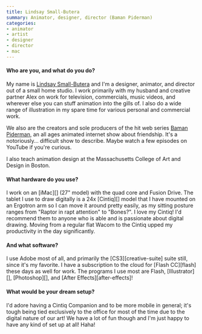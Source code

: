 ```yaml
---
title: Lindsay Small-Butera
summary: Animator, designer, director (Baman Piderman)
categories:
- animator
- artist
- designer
- director
- mac
---
```


#### Who are you, and what do you do?

My name is [Lindsay Small-Butera](http://smallbutera.tumblr.com "Lindsay's Tumblr account.") and I'm a designer, animator, and director out of a small home studio. I work primarily with my husband and creative partner Alex on work for television, commercials, music videos, and wherever else you can stuff animation into the gills of. I also do a wide range of illustration in my spare time for various personal and commercial work.

We also are the creators and sole producers of the hit web series [Baman Piderman](https://www.youtube.com/playlist?list=PLD0750A49525188E9 "The YouTube playlist of Baman Piderman episodes."), an all ages animated internet show about friendship. It's a notoriously... difficult show to describe. Maybe watch a few episodes on YouTube if you're curious.

I also teach animation design at the Massachusetts College of Art and Design in Boston.

#### What hardware do you use?

I work on an [iMac][] (27" model) with the quad core and Fusion Drive. The tablet I use to draw digitally is a 24x [Cintiq][] model that I have mounted on an Ergotron arm so I can move it around pretty easily, as my sitting posture ranges from "Raptor in rapt attention" to "Bones?". I love my Cintiq! I'd recommend them to anyone who is able and is passionate about digital drawing. Moving from a regular flat Wacom to the Cintiq upped my productivity in the day significantly.

#### And what software?

I use Adobe most of all, and primarily the [CS3][creative-suite] suite still, since it's my favorite. I have a subscription to the cloud for [Flash CC][flash] these days as well for work. The programs I use most are Flash, [Illustrator][], [Photoshop][], and [After Effects][after-effects]! 

#### What would be your dream setup?

I'd adore having a Cintiq Companion and to be more mobile in general; it's tough being tied exclusively to the office for most of the time due to the digital nature of our art! We have a lot of fun though and I'm just happy to have any kind of set up at all! Haha!